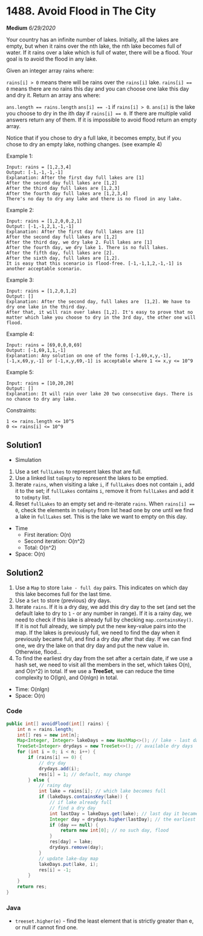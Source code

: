 # 1488. Avoid Flood in The City
**Medium** *6/29/2020*

Your country has an infinite number of lakes. Initially, all the lakes are empty, but when it rains over the nth lake, the nth lake becomes full of water. If it rains over a lake which is full of water, there will be a flood. Your goal is to avoid the flood in any lake.

Given an integer array rains where:

`rains[i] > 0` means there will be rains over the `rains[i]` lake.
`rains[i] == 0` means there are no rains this day and you can choose one lake this day and dry it.
Return an array ans where:

`ans.length == rains.length`
`ans[i] == -1` if `rains[i] > 0`.
`ans[i]` is the lake you choose to dry in the ith day if `rains[i] == 0`.
If there are multiple valid answers return any of them. If it is impossible to avoid flood return an empty array.

Notice that if you chose to dry a full lake, it becomes empty, but if you chose to dry an empty lake, nothing changes. (see example 4)



Example 1:
```
Input: rains = [1,2,3,4]
Output: [-1,-1,-1,-1]
Explanation: After the first day full lakes are [1]
After the second day full lakes are [1,2]
After the third day full lakes are [1,2,3]
After the fourth day full lakes are [1,2,3,4]
There's no day to dry any lake and there is no flood in any lake.
```
Example 2:
```
Input: rains = [1,2,0,0,2,1]
Output: [-1,-1,2,1,-1,-1]
Explanation: After the first day full lakes are [1]
After the second day full lakes are [1,2]
After the third day, we dry lake 2. Full lakes are [1]
After the fourth day, we dry lake 1. There is no full lakes.
After the fifth day, full lakes are [2].
After the sixth day, full lakes are [1,2].
It is easy that this scenario is flood-free. [-1,-1,1,2,-1,-1] is another acceptable scenario.
```
Example 3:
```
Input: rains = [1,2,0,1,2]
Output: []
Explanation: After the second day, full lakes are  [1,2]. We have to dry one lake in the third day.
After that, it will rain over lakes [1,2]. It's easy to prove that no matter which lake you choose to dry in the 3rd day, the other one will flood.
```
Example 4:
```
Input: rains = [69,0,0,0,69]
Output: [-1,69,1,1,-1]
Explanation: Any solution on one of the forms [-1,69,x,y,-1], [-1,x,69,y,-1] or [-1,x,y,69,-1] is acceptable where 1 <= x,y <= 10^9
```
Example 5:
```
Input: rains = [10,20,20]
Output: []
Explanation: It will rain over lake 20 two consecutive days. There is no chance to dry any lake.
```

Constraints:
```
1 <= rains.length <= 10^5
0 <= rains[i] <= 10^9
```

## Solution1
- Simulation
1. Use a set `fullLakes` to represent lakes that are full.
2. Use a linked list `toEmpty` to represent the lakes to be emptied.
3. Iterate `rains`, when visiting a lake `i`, if `fullLakes` does not contain `i`, add it to the set; if `fullLakes` contains `i`, remove it from `fullLakes` and add it to `toEmpty` list.
4. Reset `fullLakes` to an empty set and re-iterate `rains`. When `rains[i] == 0`, check the elements in `toEmpty` from list head one by one until we find a lake in `fullLakes` set. This is the lake we want to empty on this day.
- Time
  - First iteration: O(n)
  - Second iteration: O(n^2)
  - Total: O(n^2)
- Space: O(n)

## Solution2
1. Use a `Map` to store `lake - full day` pairs. This indicates on which day this lake becomes full for the last time.
2. Use a `Set` to store (previous) dry days.
3. Iterate `rains`. If it is a dry day, we add this dry day to the set (and set the default lake to dry to `1` - or any number in range). If it is a rainy day, we need to check if this lake is already full by checking `map.containsKey()`. If it is not full already, we simply put the new key-value pairs into the map. If the lakes is previously full, we need to find the day when it previously became full, and find a dry day after that day. If we can find one, we dry the lake on that dry day and put the new value in. Otherwise, flood...
4. To find the earliest dry day from the set after a certain date, if we use a hash set, we need to visit all the members in the set, which takes O(n), and O(n^2) in total. If we use a **TreeSet**, we can reduce the time complexity to O(lgn), and O(nlgn) in total.

- Time: O(nlgn)
- Space: O(n)

### Code
```Java
public int[] avoidFlood(int[] rains) {
    int n = rains.length;
    int[] res = new int[n];
    Map<Integer, Integer> lakeDays = new HashMap<>(); // lake - last day it becomes full
    TreeSet<Integer> drydays = new TreeSet<>(); // available dry days
    for (int i = 0; i < n; i++) {
        if (rains[i] == 0) {
            // dry day
            drydays.add(i);
            res[i] = 1; // default, may change
        } else {
            // rainy day
            int lake = rains[i]; // which lake becomes full
            if (lakeDays.containsKey(lake)) {
                // if lake already full
                // find a dry day
                int lastDay = lakeDays.get(lake); // last day it became full
                Integer day = drydays.higher(lastDay); // the earliest day after last day it became full - we want to dry it
                if (day == null) {
                    return new int[0]; // no such day, flood
                }
                res[day] = lake;
                drydays.remove(day);
            }
            // update lake-day map
            lakeDays.put(lake, i);
            res[i] = -1;
        }
    }
    return res;
}
```

### Java
- `treeset.higher(e)` - find the least element that is strictly greater than e, or null if cannot find one.
